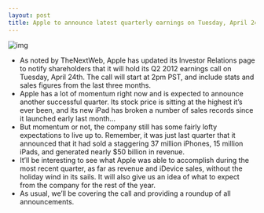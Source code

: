 ```yaml
---
layout: post
title: Apple to announce latest quarterly earnings on Tuesday, April 24
---
```

![img](http://media.idownloadblog.com/wp-content/uploads/2012/02/upperwestside_gallery_image1.jpg)
* As noted by TheNextWeb, Apple has updated its Investor Relations page to notify shareholders that it will hold its Q2 2012 earnings call on Tuesday, April 24th. The call will start at 2pm PST, and include stats and sales figures from the last three months.
* Apple has a lot of momentum right now and is expected to announce another successful quarter. Its stock price is sitting at the highest it’s ever been, and its new iPad has broken a number of sales records since it launched early last month…
* But momentum or not, the company still has some fairly lofty expectations to live up to. Remember, it was just last quarter that it announced that it had sold a staggering 37 million iPhones, 15 million iPads, and generated nearly $50 billion in revenue.
* It’ll be interesting to see what Apple was able to accomplish during the most recent quarter, as far as revenue and iDevice sales, without the holiday wind in its sails. It will also give us an idea of what to expect from the company for the rest of the year.
* As usual, we’ll be covering the call and providing a roundup of all announcements.

